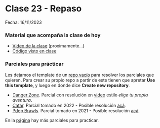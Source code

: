# Clase 23 - Repaso

Fecha: 16/11/2023

### Material que acompaña la clase de hoy

* [Video de la clase]() (proximamente...)
* [Código visto en clase](https://github.com/wollok/ejercicioIntegradorIntensamente)

### Parciales para prácticar

Les dejamos el template de un [repo vacío](https://github.com/pdepjm/2021-o-repoBase) para resolver los parciales que quieren. Para crear su propio repo a partir de este tienen que apretar **Use this template**, y luego en donde dice **Create new repository**.

* [Danger Zone](https://docs.google.com/document/d/e/2PACX-1vRFhr0lXZkZoovSdMhpqNr45HMn6NsuRTsQBJXVCDReAqqcvaOtskwIJCV9K7vIbWAXHlF2gFjaQwD9/pub). Parcial con resolución en [video](https://www.youtube.com/watch?v=Np23xBg2G8A&ab_channel=ParadigmasdeProgramaci%C3%B3n-Mi%C3%A9rcolesTarde) estilo _elige tu propia aventura_.
* [Catar](https://docs.google.com/document/d/1eq-tT2of7Cac-BhaRde-HxqF5wrEtzU4xH-paQ8iXEg/edit#heading=h.9hbhfvv3ym5n). Parcial tomado en 2022 - Posible resolución [acá](https://github.com/pdepjm/2022-o-parcialcatar-asanzo).
* [Pdep Brawls](https://docs.google.com/document/u/1/d/e/2PACX-1vSbhqKLyiv4aRD7cAzI7N0X83rOSXX0jv1M3qjtKVFywhoxQxdZR2eMXPNVEHWivwswRk7WE6Hr6GeY/pub). Parcial tomado en 2021 - Posible resolución [acá](https://github.com/pdepjm/2022-o-simu-lspigariol).


 En la [página](https://www.pdep.com.ar/material/parciales) hay más parciales para practicar.
